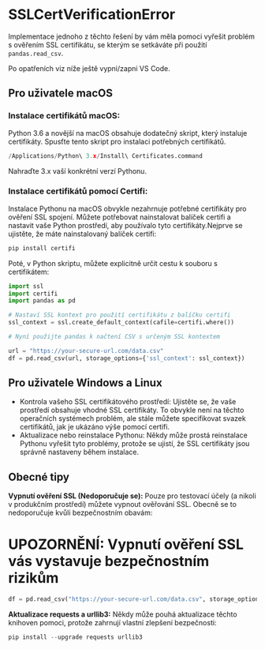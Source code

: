 # SSLCertVerificationError

Implementace jednoho z těchto řešení by vám měla pomoci vyřešit problém s ověřením SSL certifikátu, se kterým se setkáváte při použití `pandas.read_csv`.

Po opatřeních viz níže ještě vypni/zapni VS Code.

## Pro uživatele macOS

### Instalace certifikátů macOS:
Python 3.6 a novější na macOS obsahuje dodatečný skript, který instaluje certifikáty. Spusťte tento skript pro instalaci potřebných certifikátů.
```py
/Applications/Python\ 3.x/Install\ Certificates.command
```

Nahraďte 3.x vaší konkrétní verzí Pythonu.

### Instalace certifikátů pomocí Certifi:
Instalace Pythonu na macOS obvykle nezahrnuje potřebné certifikáty pro ověření SSL spojení. Můžete potřebovat nainstalovat balíček certifi a nastavit vaše Python prostředí, aby používalo tyto certifikáty.Nejprve se ujistěte, že máte nainstalovaný balíček certifi:
```py
pip install certifi
```

Poté, v Python skriptu, můžete explicitně určit cestu k souboru s certifikátem:
```py
import ssl
import certifi
import pandas as pd

# Nastaví SSL kontext pro použití certifikátu z balíčku certifi
ssl_context = ssl.create_default_context(cafile=certifi.where())

# Nyní použijte pandas k načtení CSV s určeným SSL kontextem

url = "https://your-secure-url.com/data.csv"
df = pd.read_csv(url, storage_options={'ssl_context': ssl_context})
```



## Pro uživatele Windows a Linux
- Kontrola vašeho SSL certifikátového prostředí: Ujistěte se, že vaše prostředí obsahuje vhodné SSL certifikáty. To obvykle není na těchto operačních systémech problém, ale stále můžete specifikovat svazek certifikátů, jak je ukázáno výše pomocí certifi.
- Aktualizace nebo reinstalace Pythonu: Někdy může prostá reinstalace Pythonu vyřešit tyto problémy, protože se ujistí, že SSL certifikáty jsou správně nastaveny během instalace.

## Obecné tipy

**Vypnutí ověření SSL (Nedoporučuje se):**
Pouze pro testovací účely (a nikoli v produkčním prostředí) můžete vypnout ověřování SSL. Obecně se to nedoporučuje kvůli bezpečnostním obavám:

# UPOZORNĚNÍ: Vypnutí ověření SSL vás vystavuje bezpečnostním rizikům
```py
df = pd.read_csv("https://your-secure-url.com/data.csv", storage_options={'ssl_context': False})
``` 

**Aktualizace requests a urllib3:**
Někdy může pouhá aktualizace těchto knihoven pomoci, protože zahrnují vlastní zlepšení bezpečnosti:
```py
pip install --upgrade requests urllib3
```

